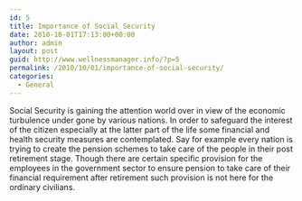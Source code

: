 ```yaml
---
id: 5
title: Importance of Social Security
date: 2010-10-01T17:13:00+00:00
author: admin
layout: post
guid: http://www.wellnessmanager.info/?p=5
permalink: /2010/10/01/importance-of-social-security/
categories:
  - General
---
```

Social Security is gaining the attention world over in view of the economic turbulence under gone by various nations. In order to safeguard the interest of the citizen especially at the latter part of the life some financial and health security measures are contemplated. Say for example every nation is trying to create the pension schemes to take care of the people in their post retirement stage. Though there are certain specific provision for the employees in the government sector to ensure pension to take care of their financial requirement after retirement such provision is not here for the ordinary civilians.